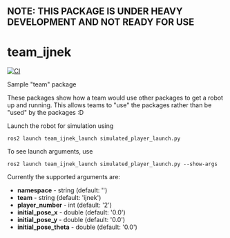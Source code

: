 ## NOTE: THIS PACKAGE IS UNDER HEAVY DEVELOPMENT AND NOT READY FOR USE


# team_ijnek

[![CI](https://github.com/ijnek/team_ijnek/actions/workflows/main.yml/badge.svg)](https://github.com/ijnek/team_ijnek/actions/workflows/main.yml)

Sample "team" package

These packages show how a team would use other packages to get a robot up and running.
This allows teams to "use" the packages rather than be "used" by the packages :D

Launch the robot for simulation using 

`ros2 launch team_ijnek_launch simulated_player_launch.py`

To see launch arguments, use

`ros2 launch team_ijnek_launch simulated_player_launch.py --show-args`

Currently the supported arguments are:

* **namespace** - string (default: '')
* **team** - string (default: 'ijnek')
* **player_number** - int (default: '2')
* **initial_pose_x** - double (default: '0.0')
* **initial_pose_y** - double (default: '0.0')
* **initial_pose_theta** - double (default: '0.0')
